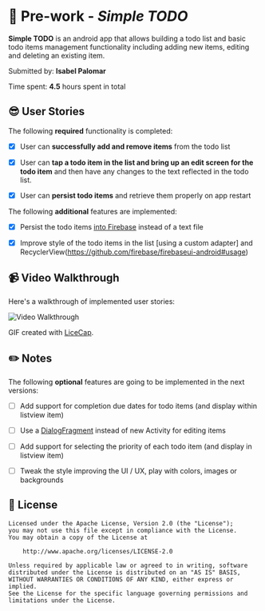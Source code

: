 # :iphone: Pre-work - *Simple TODO*  

**Simple TODO** is an android app that allows building a todo list and basic todo items management functionality including adding new items, editing and deleting an existing item.

Submitted by: **Isabel Palomar**

Time spent: **4.5** hours spent in total

## :sunglasses: User Stories

The following **required** functionality is completed:

* [x] User can **successfully add and remove items** from the todo list
* [x] User can **tap a todo item in the list and bring up an edit screen for the todo item** and then have any changes to the text reflected in the todo list.
* [x] User can **persist todo items** and retrieve them properly on app restart


The following **additional** features are implemented:

* [x] Persist the todo items [into Firebase](https://www.firebase.com/docs/android/guide/) instead of a text file
* [x] Improve style of the todo items in the list [using a custom adapter] and RecyclerView(https://github.com/firebase/firebaseui-android#usage)


## :video_camera: Video Walkthrough 

Here's a walkthrough of implemented user stories:

<img src='http://i.imgur.com/QIj1LpA.gif' title='Video Walkthrough' width='' alt='Video Walkthrough' />

GIF created with [LiceCap](http://www.cockos.com/licecap/).

## :pencil2: Notes

The following **optional** features are going to be implemented in the next versions:

* [ ] Add support for completion due dates for todo items (and display within listview item)
* [ ] Use a [DialogFragment](http://guides.codepath.com/android/Using-DialogFragment) instead of new Activity for editing items
* [ ] Add support for selecting the priority of each todo item (and display in listview item)
* [ ] Tweak the style improving the UI / UX, play with colors, images or backgrounds



## :information_desk_person: License


    Licensed under the Apache License, Version 2.0 (the "License");
    you may not use this file except in compliance with the License.
    You may obtain a copy of the License at

        http://www.apache.org/licenses/LICENSE-2.0

    Unless required by applicable law or agreed to in writing, software
    distributed under the License is distributed on an "AS IS" BASIS,
    WITHOUT WARRANTIES OR CONDITIONS OF ANY KIND, either express or implied.
    See the License for the specific language governing permissions and
    limitations under the License.
